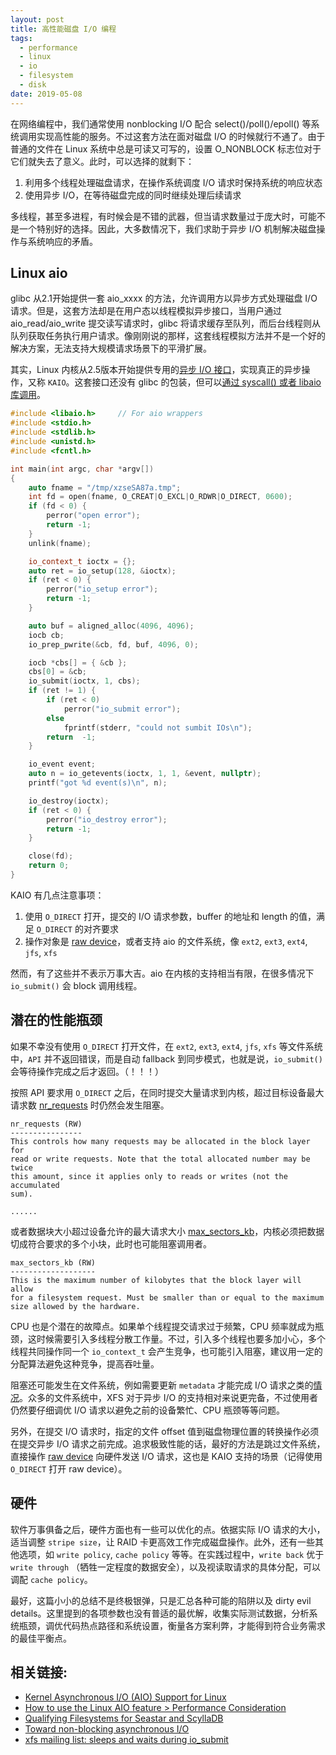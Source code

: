 ```yaml
---
layout: post
title: 高性能磁盘 I/O 编程
tags:
  - performance
  - linux
  - io
  - filesystem
  - disk
date: 2019-05-08
---
```


在网络编程中，我们通常使用 nonblocking I/O 配合 select()/poll()/epoll() 等系统调用实现高性能的服务。不过这套方法在面对磁盘 I/O 的时候就行不通了。由于普通的文件在 Linux 系统中总是可读又可写的，设置 O_NONBLOCK 标志位对于它们就失去了意义。此时，可以选择的就剩下：

1. 利用多个线程处理磁盘请求，在操作系统调度 I/O 请求时保持系统的响应状态
2. 使用异步 I/O，在等待磁盘完成的同时继续处理后续请求

多线程，甚至多进程，有时候会是不错的武器，但当请求数量过于庞大时，可能不是一个特别好的选择。因此，大多数情况下，我们求助于异步 I/O 机制解决磁盘操作与系统响应的矛盾。

## Linux aio

glibc 从2.1开始提供一套 aio_xxxx 的方法，允许调用方以异步方式处理磁盘 I/O 请求。但是，这套方法却是在用户态以线程模拟异步接口，当用户通过 aio_read/aio_write 提交读写请求时，glibc 将请求缓存至队列，而后台线程则从队列获取任务执行用户请求。像刚刚说的那样，这套线程模拟方法并不是一个好的解决方案，无法支持大规模请求场景下的平滑扩展。

其实，Linux 内核从2.5版本开始提供专用的[异步 I/O 接口](http://lse.sourceforge.net/io/aio.html)，实现真正的异步操作，又称 `KAIO`。这套接口还没有 glibc 的包装，但可以[通过 syscall() 或者 libaio 库调用](http://www.fsl.cs.sunysb.edu/~vass/linux-aio.txt)。

```cpp
#include <libaio.h>     // For aio wrappers
#include <stdio.h>
#include <stdlib.h>
#include <unistd.h>
#include <fcntl.h>

int main(int argc, char *argv[])
{
    auto fname = "/tmp/xzseSA87a.tmp";
    int fd = open(fname, O_CREAT|O_EXCL|O_RDWR|O_DIRECT, 0600);
    if (fd < 0) {
        perror("open error");
        return -1;
    }
    unlink(fname);

    io_context_t ioctx = {};
    auto ret = io_setup(128, &ioctx);
    if (ret < 0) {
        perror("io_setup error");
        return -1;
    }

    auto buf = aligned_alloc(4096, 4096);
    iocb cb;
    io_prep_pwrite(&cb, fd, buf, 4096, 0);

    iocb *cbs[] = { &cb };
    cbs[0] = &cb;
    io_submit(ioctx, 1, cbs);
    if (ret != 1) {
        if (ret < 0)
            perror("io_submit error");
        else
            fprintf(stderr, "could not sumbit IOs\n");
        return  -1;
    }

    io_event event;
    auto n = io_getevents(ioctx, 1, 1, &event, nullptr);
    printf("got %d event(s)\n", n);

    io_destroy(ioctx);
    if (ret < 0) {
        perror("io_destroy error");
        return -1;
    }

    close(fd);
    return 0;
}
```
KAIO 有几点注意事项：

1. 使用 `O_DIRECT` 打开，提交的 I/O 请求参数，buffer 的地址和 length 的值，满足 `O_DIRECT` 的对齐要求
2. 操作对象是 [raw device](https://en.wikipedia.org/wiki/Raw_device)，或者支持 aio 的文件系统，像 `ext2`, `ext3`, `ext4`, `jfs`, `xfs`

然而，有了这些并不表示万事大吉。aio 在内核的支持相当有限，在很多情况下 `io_submit()` 会 block 调用线程。

## 潜在的性能瓶颈

如果不幸没有使用 `O_DIRECT` 打开文件，在 `ext2`, `ext3`, `ext4`, `jfs`, `xfs` 等文件系统中，`API` 并不返回错误，而是自动 fallback 到同步模式，也就是说，`io_submit()` 会等待操作完成之后才返回。（！！！）

按照 API 要求用 `O_DIRECT` 之后，在同时提交大量请求到内核，超过目标设备最大请求数 [nr_requests](https://www.kernel.org/doc/Documentation/block/queue-sysfs.txt) 时仍然会发生阻塞。

    nr_requests (RW)
    ----------------
    This controls how many requests may be allocated in the block layer for
    read or write requests. Note that the total allocated number may be twice
    this amount, since it applies only to reads or writes (not the accumulated
    sum).

    ......

或者数据块大小超过设备允许的最大请求大小 [max_sectors_kb](https://www.kernel.org/doc/Documentation/block/queue-sysfs.txt)，内核必须把数据切成符合要求的多个小块，此时也可能阻塞调用者。

    max_sectors_kb (RW)
    -------------------
    This is the maximum number of kilobytes that the block layer will allow
    for a filesystem request. Must be smaller than or equal to the maximum
    size allowed by the hardware.

CPU 也是个潜在的故障点。如果单个线程提交请求过于频繁，CPU 频率就成为瓶颈，这时候需要引入多线程分散工作量。不过，引入多个线程也要多加小心，多个线程共同操作同一个 `io_context_t` 会产生竞争，也可能引入阻塞，建议用一定的分配算法避免这种竞争，提高吞吐量。

阻塞还可能发生在文件系统，例如需要更新 `metadata` 才能完成 I/O 请求之类的[情况](https://github.com/littledan/linux-aio#performance-considerations)。众多的文件系统中，XFS 对于异步 I/O 的支持相对来说更完备，不过使用者仍然要仔细调优 I/O 请求以避免之前的设备繁忙、CPU 瓶颈等等问题。

另外，在提交 I/O 请求时，指定的文件 offset 值到磁盘物理位置的转换操作必须在提交异步 I/O 请求之前完成。追求极致性能的话，最好的方法是跳过文件系统，直接操作 [raw device](https://www.tldp.org/HOWTO/SCSI-2.4-HOWTO/rawdev.html) 向硬件发送 I/O 请求，这也是 KAIO 支持的场景（记得使用 `O_DIRECT` 打开 raw device）。

## 硬件

软件万事俱备之后，硬件方面也有一些可以优化的点。依据实际 I/O 请求的大小，适当调整 `stripe size`，让 RAID 卡更高效工作完成磁盘操作。此外，还有一些其他选项，如 `write policy`, `cache policy` 等等。在实践过程中，`write back` 优于 `write through` （牺牲一定程度的数据安全），以及视读取请求的具体分配，可以调配 `cache policy`。

最好，这篇小小的总结不是终极银弹，只是汇总各种可能的陷阱以及 dirty evil details。这里提到的各项参数也没有普适的最优解，收集实际测试数据，分析系统瓶颈，调优代码热点路径和系统设置，衡量各方案利弊，才能得到符合业务需求的最佳平衡点。

## 相关链接:
- [Kernel Asynchronous I/O (AIO) Support for Linux](http://lse.sourceforge.net/io/aio.html)
- [How to use the Linux AIO feature > Performance Consideration](https://github.com/littledan/linux-aio#performance-considerations)
- [Qualifying Filesystems for Seastar and ScyllaDB](https://www.scylladb.com/2016/02/09/qualifying-filesystems/)
- [Toward non-blocking asynchronous I/O](https://lwn.net/Articles/724198/)
- [xfs mailing list: sleeps and waits during io_submit](https://marc.info/?l=linux-xfs&m=144961792322329&w=2)
